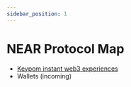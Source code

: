 ```yaml
---
sidebar_position: 1
---
```


# NEAR Protocol Map

* [Keypom instant web3 experiences](/docs/web3/near/keypom)
* Wallets (incoming)
